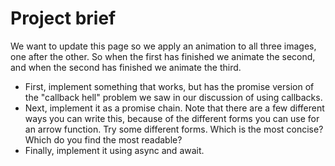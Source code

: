 # Project brief

We want to update this page so we apply an animation to all three images, one 
after the other. So when the first has finished we animate the second, and when
the second has finished we animate the third.

- First, implement something that works, but has the promise version of the 
  "callback hell" problem we saw in our discussion of using callbacks.
- Next, implement it as a promise chain. Note that there are a few different 
  ways you can write this, because of the different forms you can use for an 
  arrow function. Try some different forms. Which is the most concise? Which do 
  you find the most readable?
- Finally, implement it using async and await.